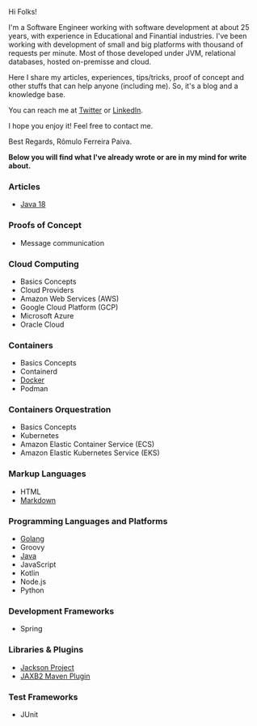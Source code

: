 Hi Folks!

I'm a Software Engineer working with software development at about 25 years, with experience in Educational and Finantial industries. I've been working with development of small and big platforms with thousand of requests per minute. Most of those developed under JVM, relational databases, hosted on-premisse and cloud.

Here I share my articles, experiences, tips/tricks, proof of concept and other stuffs that can help anyone (including me). So, it's a blog and a knowledge base.

You can reach me at [Twitter](https://twitter.com/romulofpaiva) or [LinkedIn](https://www.linkedin.com/in/romulofpaiva/).

I hope you enjoy it! Feel free to contact me.

Best Regards,
Rômulo Ferreira Paiva.

**Below you will find what I've already wrote or are in my mind for write about.**

### Articles
- [Java 18](https://www.zup.com.br/blog/java-18)

### Proofs of Concept
- Message communication

### Cloud Computing
- Basics Concepts
- Cloud Providers
- Amazon Web Services (AWS)
- Google Cloud Platform (GCP)
- Microsoft Azure
- Oracle Cloud

### Containers
- Basics Concepts
- Containerd
- [Docker](docker.html)
- Podman

### Containers Orquestration
- Basics Concepts
- Kubernetes
- Amazon Elastic Container Service (ECS)
- Amazon Elastic Kubernetes Service (EKS)

### Markup Languages
- HTML
- [Markdown](markdown.html)

### Programming Languages and Platforms
- [Golang](golang.html)
- Groovy
- [Java](java.html)
- JavaScript
- Kotlin
- Node.js
- Python

### Development Frameworks
- Spring

### Libraries & Plugins
- [Jackson Project](jackson-project.html)
- [JAXB2 Maven Plugin](jaxb2-maven-plugin.html)

### Test Frameworks
- JUnit


